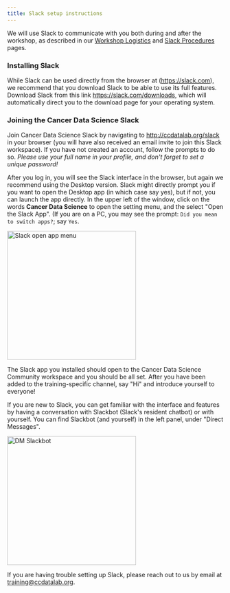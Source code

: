 ```yaml
---
title: Slack setup instructions
---
```


We will use Slack to communicate with you both during and after the workshop, as described in our [Workshop Logistics](../workshop-logistics.md) and [Slack Procedures](../../software-setup/slack-procedures.md) pages.


### Installing Slack

While Slack can be used directly from the browser at (<https://slack.com>), we recommend that you download Slack to be able to use its full features.
Download Slack from this link <https://slack.com/downloads>, which will automatically direct you to the download page for your operating system.

### Joining the Cancer Data Science Slack

Join Cancer Data Science Slack by navigating to <http://ccdatalab.org/slack> in your browser (you will have also received an email invite to join this Slack workspace).
If you have not created an account, follow the prompts to do so.
_Please use your full name in your profile, and don't forget to set a unique password!_

After you log in, you will see the Slack interface in the browser, but again we recommend using the Desktop version.
Slack might directly prompt you if you want to open the Desktop app (in which case say yes), but if not, you can launch the app directly.
In the upper left of the window, click on the words **Cancer Data Science** to open the setting menu, and the select "Open the Slack App".
(If you are on a PC, you may see the prompt: `Did you mean to switch apps?`; say `Yes`.

<img src="screenshots/slack-open-app.png" alt="Slack open app menu" width = "300">

The Slack app you installed should open to the Cancer Data Science Community workspace and you should be all set.
After you have been added to the training-specific channel, say "Hi" and introduce yourself to everyone!

If you are new to Slack, you can get familiar with the interface and features by having a conversation with Slackbot (Slack's resident chatbot) or with yourself.
You can find Slackbot (and yourself) in the left panel, under "Direct Messages".

<img src="screenshots/slack-dm-slackbot.png" alt="DM Slackbot" width = "300">

If you are having trouble setting up Slack, please reach out to us by email at <training@ccdatalab.org>.



